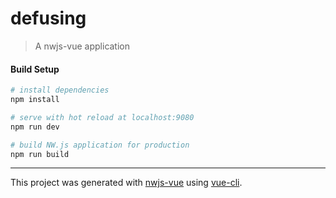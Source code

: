 # defusing

> A nwjs-vue application

#### Build Setup

``` bash
# install dependencies
npm install

# serve with hot reload at localhost:9080
npm run dev

# build NW.js application for production
npm run build
```

---

This project was generated with [nwjs-vue](https://github.com/elegantweb/nwjs-vue) using [vue-cli](https://github.com/vuejs/vue-cli).
